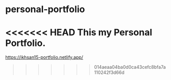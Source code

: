 # personal-portfolio

<<<<<<< HEAD
This my Personal Portfolio.
=======
https://ikhsan15-portfolio.netlify.app/ 
>>>>>>> 014aeaa04ba0d0ca43cefc8bfa7a110242f3d66d
